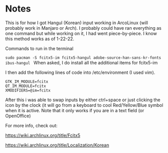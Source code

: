 # Notes
This is for how I got Hangul (Korean) input working in ArcoLinux (will probably work in Manjaro or Arch).  I probably could have ran everything as
one command but while working on it, I had went piece-by-piece.  I know this method works as of 1-22-22.  

Commands to run in the terminal

`sudo pacman -S fcitx5-im fcitx5-hangul adobe-source-han-sans-kr-fonts ibus-hangul `
When asked, I do install all the additional items for fcitx5-im

I then add the following lines of code into /etc/environment (I used vim).

``` 
GTK_IM_MODULE=fcitx
QT_IM_MODULE=fcitx
XMODIFIERS=@im=fcitx
```
After this i was able to swap inputs by either ctrl+space or just clicking the icon by the clock (it will go from a keyboard to cool Red/Yellow/Blue
symbol when it is active.  Note that it only works if you are in a text field (or OpenOffice)

For more info, check out:

https://wiki.archlinux.org/title/Fcitx5

https://wiki.archlinux.org/title/Localization/Korean
